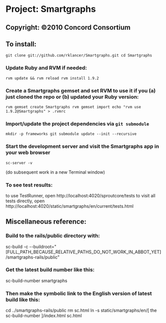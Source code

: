 # Project:   Smartgraphs
## Copyright: ©2010 Concord Consortium

## To install:

`git clone git://github.com/rklancer/Smartgraphs.git
cd Smartgraphs`

### Update Ruby and RVM if needed:

`rvm update && rvm reload
rvm install 1.9.2`

### Create a Smartgraphs gemset and set RVM to use it if you (a) just cloned the repo or (b) updated your Ruby version:

`rvm gemset create Smartgraphs
rvm gemset import
echo "rvm use 1.9.2@Smartgraphs" > .rvmrc`


### Import/update the project dependencies via `git submodule`

`mkdir -p frameworks
git submodule update --init --recursive`

### Start the development server and visit the Smartgraphs app in your web browser

`sc-server -v`

(do subsequent work in a new Terminal window)

### To see test results:

to use TestRunner, open http://localhost:4020/sproutcore/tests
to visit all tests directly, open http://localhost:4020/static/smartgraphs/en/current/tests.html


## Miscellaneous reference:

### Build to the rails/public directory with:
sc-build -c --buildroot="[FULL_PATH_BECAUSE_RELATIVE_PATHS_DO_NOT_WORK_IN_ABBOT_YET]/smartgraphs-rails/public"

### Get the latest build number like this:
sc-build-number smartgraphs

### Then make the symbolic link to the English version of latest build like this:
cd ../smartgraphs-rails/public
rm sc.html
ln -s static/smartgraphs/en/[ the sc-build-number ]/index.html sc.html
